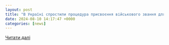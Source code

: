 ```yaml
---
layout: post
title: "В Україні спростили процедура присвоєння військового звання для цивільних медиків: навіщо це рішення – Рубрика"
date: 2024-08-10 14:17:47 +0000
categories: [news]
---
```


[Читати далі](https://rubryka.com/2024/08/10/v-ukrayini-sprostyly-protsedura-prysvoyennya-vijskovogo-zvannya-dlya-tsyvilnyh-medykiv-navishho-tse-rishennya/)
